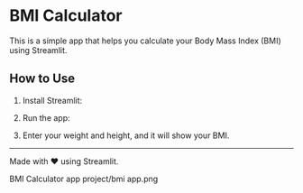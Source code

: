 
# BMI Calculator

This is a simple app that helps you calculate your Body Mass Index (BMI) using Streamlit.

## How to Use

1. Install Streamlit:

2. Run the app:

3. Enter your weight and height, and it will show your BMI.

---

Made with ❤️ using Streamlit.

BMI Calculator app project/bmi app.png
